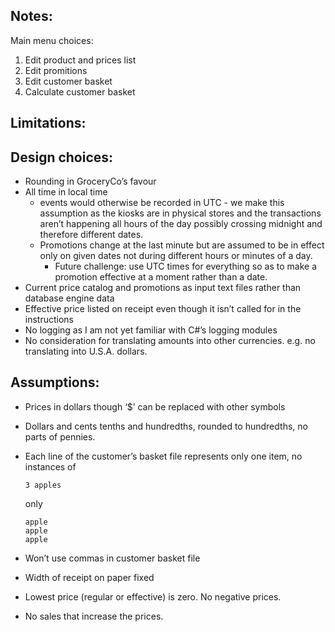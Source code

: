 ## Notes:
Main menu choices:
1. Edit product and prices list
2. Edit promitions
3. Edit customer basket
4. Calculate customer basket

## Limitations:
## Design choices:
- Rounding in GroceryCo’s favour
- All time in local time
    - events would otherwise be recorded in UTC - we make this assumption as the kiosks are in physical stores and the transactions aren’t happening all hours of the day possibly crossing midnight and therefore different dates.
    - Promotions change at the last minute but are assumed to be in effect only on given dates not during different hours or minutes of a day.
        - Future challenge: use UTC times for everything so as to make a promotion effective at a moment rather than a date.
- Current price catalog and promotions as input text files rather than database engine data
- Effective price listed on receipt even though it isn’t called for in the instructions
- No logging as I am not yet familiar with C#’s logging modules
- No consideration for translating amounts into other currencies. e.g. no translating into U.S.A. dollars.

## Assumptions:
- Prices in dollars though ‘$’ can be replaced with other symbols
- Dollars and cents tenths and hundredths, rounded to hundredths, no parts of pennies.

- Each line of the customer’s basket file represents only one item, no instances of
    
    ```3 apples```

    only

    ```
    apple
    apple
    apple
    ```

- Won’t use commas in customer basket file
- Width of receipt on paper fixed
- Lowest price (regular or effective) is zero. No negative prices.
- No sales that increase the prices.



